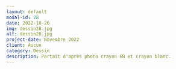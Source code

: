 ```yaml
---
layout: default
modal-id: 28
date: 2022-10-26
img: dessin28.jpg
alt: dessin28.jpg
project-date: Novembre 2022
client: Aucun
category: Dessin
description: Portait d'après photo crayon 6B et crayon blanc.
---
```

